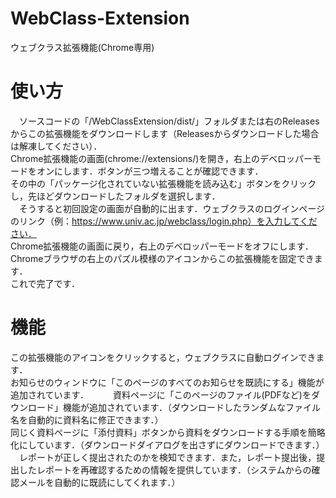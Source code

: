 # WebClass-Extension
 ウェブクラス拡張機能(Chrome専用)  
  
# 使い方
　ソースコードの「/WebClassExtension/dist/」フォルダまたは右のReleasesからこの拡張機能をダウンロードします（Releasesからダウンロードした場合は解凍してください）．  
 Chrome拡張機能の画面(chrome://extensions/)を開き，右上のデベロッパーモードをオンにします．ボタンが三つ増えることが確認できます．  
 その中の「パッケージ化されていない拡張機能を読み込む」ボタンをクリックし，先ほどダウンロードしたフォルダを選択します．  
　そうすると初回設定の画面が自動的に出ます．ウェブクラスのログインページのリンク（例：https://www.univ.ac.jp/webclass/login.php）を入力してください．  
 Chrome拡張機能の画面に戻り，右上のデベロッパーモードをオフにします．  
 Chromeブラウザの右上のパズル模様のアイコンからこの拡張機能を固定できます．  
 これで完了です．  
  
# 機能
 この拡張機能のアイコンをクリックすると，ウェブクラスに自動ログインできます．  
 お知らせのウィンドウに「このページのすべてのお知らせを既読にする」機能が追加されています．　　
　資料ページに「このページのファイル(PDFなど)をダウンロード」機能が追加されています．（ダウンロードしたランダムなファイル名を自動的に資料名に修正できます．）  
 同じく資料ページに「添付資料」ボタンから資料をダウンロードする手順を簡略化にしています．（ダウンロードダイアログを出さずにダウンロードできます．）  
　レポートが正しく提出されたのかを検知できます．また，レポート提出後，提出したレポートを再確認するための情報を提供しています．（システムからの確認メールを自動的に既読にしてくれます．）  
